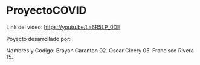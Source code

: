 # ProyectoCOVID

Link del video: https://youtu.be/La6R5LP_0DE

Poyecto desarrollado por:

Nombres y Codigo:
Brayan Caranton         02.
Oscar Cicery            05.
Francisco Rivera        15.

